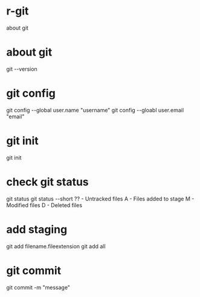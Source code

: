 # r-git
about git 

# about git
git --version

# git config
git config --global user.name "username"
git config --gloabl user.email "email"

# git init
git init

# check git status
git status
git status --short
?? - Untracked files
A - Files added to stage
M - Modified files
D - Deleted files

# add staging 
git add filename.fileextension
git add all

# git commit
git commit -m "message"